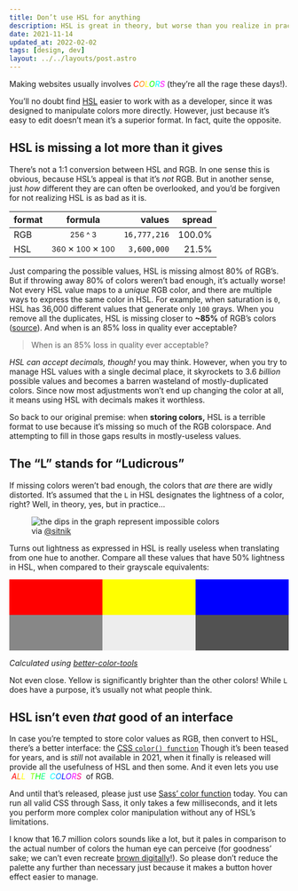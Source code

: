 ```yaml
---
title: Don’t use HSL for anything
description: HSL is great in theory, but worse than you realize in practice
date: 2021-11-14
updated_at: 2022-02-02
tags: [design, dev]
layout: ../../layouts/post.astro
---
```


<p>Making websites usually involves <em><span
style="color:#f00">C</span><span style="color:#f80">O</span><span
style="color:#ff0">L</span><span style="color:#0f0">O</span><span
style="color:#0ff">R</span><span style="color:#f0f">S</span></em> (they’re all
the rage these days!).</p>

You’ll no doubt find [HSL] easier to work with as a developer, since it was
designed to manipulate colors more directly. However, just because it’s easy to
edit doesn’t mean it’s a superior format. In fact, quite the opposite.

## HSL is missing a lot more than it gives

There’s not a 1:1 conversion between HSL and RGB. In one sense this is obvious,
because HSL’s appeal is that it’s _not_ RGB. But in another sense, just _how_
different they are can often be overlooked, and you’d be forgiven for not
realizing HSL is as bad as it is.

| format |            formula             |       values | spread |
| ------ | :----------------------------: | -----------: | -----: |
| RGB    |     <small>256 ^ 3</small>     | `16,777,216` | 100.0% |
| HSL    | <small>360 ✕ 100 ✕ 100</small> |  `3,600,000` |  21.5% |

Just comparing the possible values, HSL is missing almost 80% of RGB’s. But if
throwing away 80% of colors weren’t bad enough, it’s actually worse! Not every
HSL value maps to a _unique_ RGB color, and there are multiple ways to express
the same color in HSL. For example, when saturation is `0`, HSL has 36,000
different values that generate only `100` grays. When you remove all the
duplicates, HSL is missing closer to
**~85%** of RGB’s colors
([source](https://gist.github.com/drwpow/0fabf0cc932285ad023ca39e6f9ed35d)).
And when is an 85% loss in quality ever acceptable?

> When is an 85% loss in quality ever acceptable?

_HSL can accept decimals, though!_ you may think. However, when you try to
manage HSL values with a single decimal place, it skyrockets to 3.6 _billion_
possible values and becomes a barren wasteland of mostly-duplicated colors.
Since now most adjustments won’t end up changing the color at all, it means
using HSL with decimals makes it worthless.

So back to our original premise: when **storing colors,** HSL is a terrible
format to use because it’s missing so much of the RGB colorspace. And
attempting to fill in those gaps results in mostly-useless values.

## The “L” stands for “Ludicrous”

If missing colors weren’t bad enough, the colors that _are_ there are widly
distorted. It’s assumed that the `L` in HSL designates the lightness of a color,
right? Well, in theory, yes, but in practice…

<figure>
  <img alt="the dips in the graph represent impossible colors" src="/assets/posts/dont-use-hsl-for-anything/sitnik_hsl_twitter.png">
  <figcaption>via <a href="https://twitter.com/sitnikcode/status/1470755010464161794">@sitnik</a></figcaption>
</figure>

Turns out lightness as expressed in HSL is really useless when translating from
one hue to another. Compare all these values that have 50% lightness in HSL,
when compared to their grayscale equivalents:

<div style="display:grid;grid-template-columns:33.333% 33.333% 33.333%;height:8rem">
  <div style="background:hsl(0, 100%, 50%)"></div>
  <div style="background:hsl(60, 100%, 50%)"></div>
  <div style="background:hsl(240, 100%, 50%)"></div>
  <div style="background:rgb(135, 135, 135)"></div>
  <div style="background:rgb(237, 237, 237)"></div>
  <div style="background:rgb(82, 82, 82)"></div>
</div>

_Calculated using [better-color-tools](https://github.com/drwpow/better-color-tools)_

Not even close. Yellow is significantly brighter than the other colors! While
`L` does have a purpose, it’s usually not what people think.

## HSL isn’t even _that_ good of an interface

<p>In case you’re tempted to store color values as RGB, then convert to HSL,
there’s a better interface: the <a
href="https://developer.mozilla.org/en-US/docs/Web/CSS/color_value/color()">CSS
<code>color() function</code></a> Though it’s been teased for years, and is
<em>still</em> not available in 2021, when it finally is released will provide
all the usefulness of HSL and then some. And it even lets
you use &nbsp;<em><span style="color:#f00">A</span><span
style="color:#f80">L</span><span
style="color:#ff0">L</span>&nbsp;&nbsp;<span
style="color:#8f0">T</span><span style="color:#0f0">H</span><span
style="color:#0f8">E</span>&nbsp;&nbsp;<span
style="color:#0ff">C</span><span style="color:#08f">O</span><span
style="color:#00f">L</span><span style="color:#80f">O</span><span
style="color:#f0f">R</span><span style="color:#f08">S</span></em>&nbsp; of RGB.</p>

And until that’s released, please just use [Sass’ color function][sass] today.
You can run all valid CSS through Sass, it only takes a few milliseconds, and it
lets you perform more complex color manipulation without any of HSL’s
limitations.

I know that 16.7 million colors sounds like a lot, but it pales in comparison to
the actual number of colors the human eye can perceive (for goodness’ sake; we
can’t even recreate [brown digitally][brown]!). So please don’t reduce the
palette any further than necessary just because it makes a button hover effect
easier to manage.

[brown]: https://youtube.com/v/wh4aWZRtTwU
[hsl]: https://developer.mozilla.org/en-US/docs/Web/CSS/color_value/hsl()
[sass]: https://sass-lang.com/documentation/modules/color
